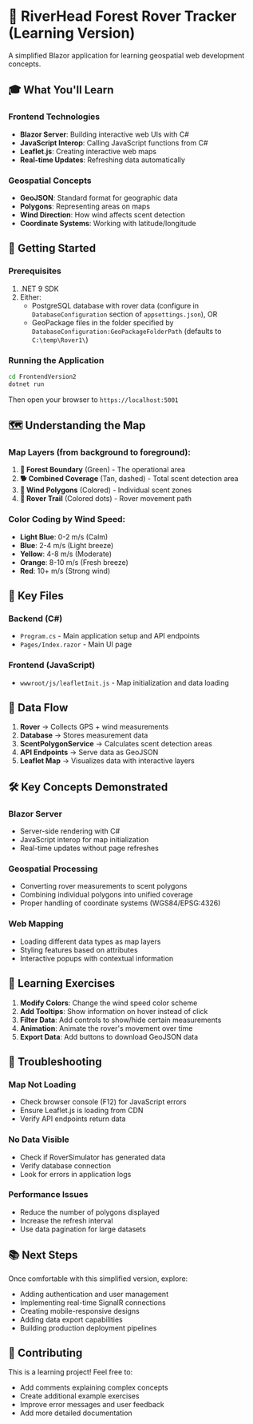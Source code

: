 # 🌲 RiverHead Forest Rover Tracker (Learning Version)

A simplified Blazor application for learning geospatial web development concepts.

## 🎓 What You'll Learn

### Frontend Technologies
- **Blazor Server**: Building interactive web UIs with C#
- **JavaScript Interop**: Calling JavaScript functions from C#  
- **Leaflet.js**: Creating interactive web maps
- **Real-time Updates**: Refreshing data automatically

### Geospatial Concepts
- **GeoJSON**: Standard format for geographic data
- **Polygons**: Representing areas on maps
- **Wind Direction**: How wind affects scent detection
- **Coordinate Systems**: Working with latitude/longitude

## 🚀 Getting Started

### Prerequisites
1. .NET 9 SDK
2. Either:
   - PostgreSQL database with rover data (configure in `DatabaseConfiguration` section of `appsettings.json`), OR
   - GeoPackage files in the folder specified by `DatabaseConfiguration:GeoPackageFolderPath` (defaults to `C:\temp\Rover1\`)

### Running the Application
```bash
cd FrontendVersion2
dotnet run
```

Then open your browser to `https://localhost:5001`

## 🗺️ Understanding the Map

### Map Layers (from background to foreground):
1. **🌲 Forest Boundary** (Green) - The operational area
2. **🐕 Combined Coverage** (Tan, dashed) - Total scent detection area  
3. **💨 Wind Polygons** (Colored) - Individual scent zones
4. **📍 Rover Trail** (Colored dots) - Rover movement path

### Color Coding by Wind Speed:
- **Light Blue**: 0-2 m/s (Calm)
- **Blue**: 2-4 m/s (Light breeze)
- **Yellow**: 4-8 m/s (Moderate)
- **Orange**: 8-10 m/s (Fresh breeze)
- **Red**: 10+ m/s (Strong wind)

## 📁 Key Files

### Backend (C#)
- `Program.cs` - Main application setup and API endpoints
- `Pages/Index.razor` - Main UI page

### Frontend (JavaScript)
- `wwwroot/js/leafletInit.js` - Map initialization and data loading

## 🔄 Data Flow

1. **Rover** → Collects GPS + wind measurements
2. **Database** → Stores measurement data
3. **ScentPolygonService** → Calculates scent detection areas
4. **API Endpoints** → Serve data as GeoJSON
5. **Leaflet Map** → Visualizes data with interactive layers

## 🛠️ Key Concepts Demonstrated

### Blazor Server
- Server-side rendering with C#
- JavaScript interop for map initialization
- Real-time updates without page refreshes

### Geospatial Processing
- Converting rover measurements to scent polygons
- Combining individual polygons into unified coverage
- Proper handling of coordinate systems (WGS84/EPSG:4326)

### Web Mapping
- Loading different data types as map layers
- Styling features based on attributes
- Interactive popups with contextual information

## 🎯 Learning Exercises

1. **Modify Colors**: Change the wind speed color scheme
2. **Add Tooltips**: Show information on hover instead of click
3. **Filter Data**: Add controls to show/hide certain measurements
4. **Animation**: Animate the rover's movement over time
5. **Export Data**: Add buttons to download GeoJSON data

## 🔧 Troubleshooting

### Map Not Loading
- Check browser console (F12) for JavaScript errors
- Ensure Leaflet.js is loading from CDN
- Verify API endpoints return data

### No Data Visible
- Check if RoverSimulator has generated data
- Verify database connection
- Look for errors in application logs

### Performance Issues  
- Reduce the number of polygons displayed
- Increase the refresh interval
- Use data pagination for large datasets

## 📚 Next Steps

Once comfortable with this simplified version, explore:
- Adding authentication and user management
- Implementing real-time SignalR connections
- Creating mobile-responsive designs
- Adding data export capabilities
- Building production deployment pipelines

## 🤝 Contributing

This is a learning project! Feel free to:
- Add comments explaining complex concepts
- Create additional example exercises
- Improve error messages and user feedback
- Add more detailed documentation

